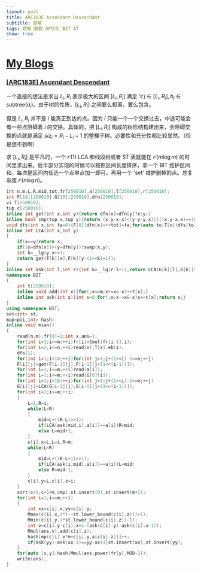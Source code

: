 ```yaml
---
layout: post
title: ARC183E Ascendant Descendant
subtitle: 题解
tags: 题解 数数 DP优化 BIT AT
show: true
---
```


# [My Blogs]()

### [[ARC183E] Ascendant Descendant](https://www.luogu.com.cn/problem/AT_arc183_e)

一个直接的想法是求出 $L_i,R_i$ 表示极大的区间 $[L_i,R_i]$ 满足 $\forall j\in[L_i,R_i],b_j\in \mathrm{subtree}(a_i)$。由于树的性质，$[L_i,R_i]$ 之间要么相离，要么包含。

但是 $L_i,R_i$ 并不是 $i$ 能真正到达的点。因为 $i$ 只能一个一个交换过去，中途可能会有一些点阻碍着 $i$ 的交换。具体的，把 $[L_i,R_i]$ 构成的树形结构建出来，会阻碍交换的点就是满足 $siz_i=R_i-L_i+1$ 的整棵子树。必要性和充分性都比较显然。（但是想不到啊）

求 $[L_i,R_i]$ 是平凡的，一个 $\mathcal O(1)$ LCA 和线段树或者 ST 表就能在 $\mathcal O(m\log m)$ 的时间里求出来。后半部分实现的时候可以按照区间长度排序，拿一个 BIT 维护区间和，每次是区间内任选一个点单点加一即可。再用一个 'set' 维护删掉的点。总复杂度 $\mathcal O(n\log n)$。

```cpp
int n,m,L,R,mid,tot,fr[250010],a[250010],l[250010],r[250010];
int F[18][250010],G[18][250010],dfn[250010];
vi T[250010];
tup c[250010];
inline int get(int x,int y){return dfn[x]<dfn[y]?x:y;}
inline bool cmp(tup x,tup y){return (x.y-x.x)<(y.y-y.x)||((x.y-x.x)==(y.y-y.x)&&a[x.z]<a[y.z]);}
void dfs(int x,int fa=0){F[0][dfn[x]=++tot]=fa;for(auto to:T[x])dfs(to,x);}
inline int LCA(int x,int y)
{
	if(x==y)return x;
	if((x=dfn[x])>(y=dfn[y]))swap(x,y);
	int k=__lg(y-x++);
	return get(F[k][x],F[k][y-(1<<k)+1]);
}
inline int ask(int l,int r){int k=__lg(r-l+1);return LCA(G[k][l],G[k][r-(1<<k)+1]);}
namespace BIT
{
	int t[250010];
	inline void add(int x){for(;x<=m;x+=x&-x)++t[x];}
	inline int ask(int x){int s=0;for(;x;x-=x&-x)s+=t[x];return s;}
}
using namespace BIT;
set<int> st;
map<pii,int> hash;
inline void mian()
{
	read(n,m),fr[0]=1;int x,ans=1;
	for(int i=1;i<=m;++i)fr[i]=Cmul(fr[i-1],i);
	for(int i=2;i<=n;++i)read(x),T[x].eb(i);
	dfs(1);
	for(int i=1;i<18;++i)for(int j=1;j+(1<<i)-1<=n;++j)
	F[i][j]=get(F[i-1][j],F[i-1][j+(1<<(i-1))]);
	for(int i=1;i<=m;++i)read(a[i]);
	for(int i=1;i<=m;++i)read(G[0][i]);
	for(int i=1;i<18;++i)for(int j=1;j+(1<<i)-1<=m;++j)
	G[i][j]=LCA(G[i-1][j],G[i-1][j+(1<<(i-1))]);
	for(int i=1;i<=m;++i)
	{
		L=1,R=i;
		while(L<R)
		{
			mid=L+((R-L)>>1); 
			if(LCA(ask(mid,i),a[i])==a[i])R=mid;
			else L=mid+1;
		}
		c[i].x=L,L=i,R=m;
		while(L<R)
		{
			mid=L+((R-L+1)>>1);
			if(LCA(ask(i,mid),a[i])==a[i])L=mid;
			else R=mid-1;
		}
		c[i].y=L,c[i].z=i;
	}
	sort(c+1,c+1+m,cmp),st.insert(0),st.insert(m+1);
	for(int i=1;i<=m;++i)
	{
		int xx=c[i].x,yy=c[i].y;
		Mmax(c[i].x,(*(--st.lower_bound(c[i].z)))+1);
		Mmin(c[i].y,(*st.lower_bound(c[i].z))-1);
		int v=c[i].y-c[i].x+1-(ask(c[i].y)-ask(c[i].x-1));
		Mmul(ans,v),add(c[i].z);
		hash[mp(c[i].x*m+c[i].y,a[c[i].z])]++;
		if(ask(yy)-ask(xx-1)==yy-xx+1)st.insert(xx),st.insert(yy);
	}
	for(auto [x,y]:hash)Mmul(ans,power(fr[y],MOD-2));
	write(ans);
}
```